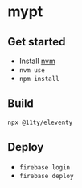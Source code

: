 # mypt

## Get started

- Install [nvm](https://github.com/nvm-sh/nvm)
- `nvm use`
- `npm install`

## Build

`npx @11ty/eleventy`

## Deploy

- `firebase login`
- `firebase deploy`
